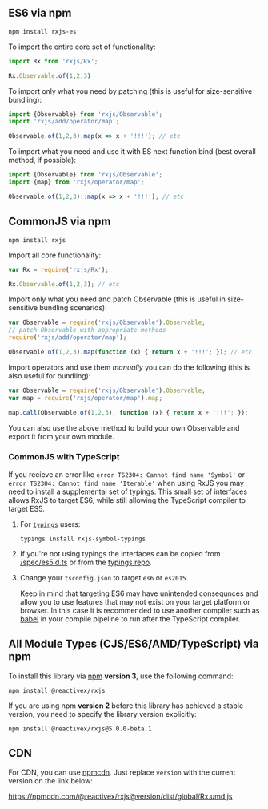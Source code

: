 ## ES6 via npm

```none
npm install rxjs-es
```

To import the entire core set of functionality:

```js
import Rx from 'rxjs/Rx';

Rx.Observable.of(1,2,3)
```

To import only what you need by patching (this is useful for size-sensitive bundling):

```js
import {Observable} from 'rxjs/Observable';
import 'rxjs/add/operator/map';

Observable.of(1,2,3).map(x => x + '!!!'); // etc
```

To import what you need and use it with ES next function bind (best overall method, if possible):

```js
import {Observable} from 'rxjs/Observable';
import {map} from 'rxjs/operator/map';

Observable.of(1,2,3)::map(x => x + '!!!'); // etc
```

## CommonJS via npm

```none
npm install rxjs
```

Import all core functionality:

```js
var Rx = require('rxjs/Rx');

Rx.Observable.of(1,2,3); // etc
```

Import only what you need and patch Observable (this is useful in size-sensitive bundling scenarios):

```js
var Observable = require('rxjs/Observable').Observable;
// patch Observable with appropriate methods
require('rxjs/add/operator/map');

Observable.of(1,2,3).map(function (x) { return x + '!!!'; }); // etc
```

Import operators and use them _manually_ you can do the following (this is also useful for bundling):

```js
var Observable = require('rxjs/Observable').Observable;
var map = require('rxjs/operator/map').map;

map.call(Observable.of(1,2,3), function (x) { return x + '!!!'; });
```

You can also use the above method to build your own Observable and export it from your own module.

### CommonJS with TypeScript
If you recieve an error like `error TS2304: Cannot find name 'Symbol'` or `error TS2304: Cannot find name 'Iterable'` when using RxJS you may need to install a supplemental set of typings.  This small set of interfaces allows RxJS to target ES6, while still allowing the TypeScript compiler to target ES5.

1. For [`typings`](https://github.com/typings/typings) users:

    `typings install rxjs-symbol-typings`
    
2. If you're not using typings the interfaces can be copied from [/spec/es5.d.ts](https://github.com/ReactiveX/rxjs/blob/master/spec/es5.d.ts) or from the [typings repo](https://github.com/david-driscoll/rxjs-symbol-typings/blob/master/rxjs-symbol-shim.d.ts).

3. Change your `tsconfig.json` to target `es6` or `es2015`.
   
   Keep in mind that targeting ES6 may have unintended consequnces and allow you to use features that may not exist on your target platform or browser.  In this case it is recommended to use another compiler such as [babel](http://babeljs.io/) in your compile pipeline to run after the TypeScript compiler.  
    
## All Module Types (CJS/ES6/AMD/TypeScript) via npm

To install this library via [npm](https://www.npmjs.org) **version 3**, use the following command:

```none
npm install @reactivex/rxjs
```

If you are using npm **version 2** before this library has achieved a stable version, you need to specify the library version explicitly:

```none
npm install @reactivex/rxjs@5.0.0-beta.1
```

## CDN

For CDN, you can use [npmcdn](https://npmcdn.com). Just replace `version` with the current
version on the link below:

https://npmcdn.com/@reactivex/rxjs@version/dist/global/Rx.umd.js
